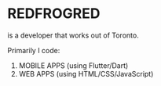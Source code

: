 # REDFROGRED
is a developer that works out of Toronto.  

Primarily I code:  
1. MOBILE APPS (using Flutter/Dart)
2. WEB APPS (using HTML/CSS/JavaScript)  
